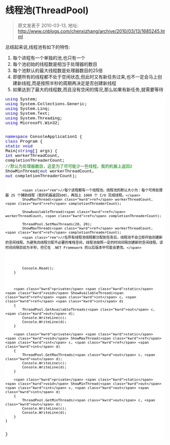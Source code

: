 # 线程池(ThreadPool) 
> 原文发表于 2010-03-13, 地址: http://www.cnblogs.com/chenxizhang/archive/2010/03/13/1685245.html 


<p>总结起来说,线程池有如下的特性:</p> <ol> <li>每个进程有一个单独的池,也只有一个</li> <li>每个池初始的线程数是相当于处理器的数目</li> <li>每个池默认的最大线程数是处理器数目的25倍</li> <li>即便所有的线程都不处于空闲状态,但此时又有新任务过来,也不一定会马上创建新线程,而是按照半秒的周期再决定是否创建新线程</li> <li>如果达到了最大的线程数,而且没有空闲的情况,那么如果有新任务,就需要等待</li></ol><pre class="csharpcode"><span class="kwrd">using</span> System;
<span class="kwrd">using</span> System.Collections.Generic;
<span class="kwrd">using</span> System.Linq;
<span class="kwrd">using</span> System.Text;
<span class="kwrd">using</span> System.Threading;
<span class="kwrd">using</span> Microsoft.Win32;

<span class="kwrd">namespace</span> ConsoleApplication1
{
    <span class="kwrd">class</span> Program
    {
        <span class="kwrd">static</span> <span class="kwrd">void</span> Main(<span class="kwrd">string</span>[] args)
        {
            <span class="kwrd">int</span> workerThreadCount, completionThreaderCount;
            <span class="rem">//默认为处理器数目，这是为了尽可能少一些线程。我的机器上返回2</span>
            ShowMinThread(<span class="kwrd">out</span> workerThreadCount, <span class="kwrd">out</span> completionThreaderCount);

            <span class="rem">//每个进程都有一个线程池。线程池的默认大小为：每个可用处理器 25 个辅助线程（我的机器返回500），再加上 1000 个 I/O 完成线程。</span>
            ShowMaxThread(<span class="kwrd">ref</span> workerThreadCount, <span class="kwrd">ref</span> completionThreaderCount);

            ShowAvailableThread(<span class="kwrd">ref</span> workerThreadCount, <span class="kwrd">ref</span> completionThreaderCount);
            
            ThreadPool.SetMaxThreads(20, 20);
            ShowMaxThread(<span class="kwrd">ref</span> workerThreadCount, <span class="kwrd">ref</span> completionThreaderCount);
            <span class="rem">//在所有线程池线程都分配到任务后，线程池不会立即开始创建新的空闲线程。为避免向线程分配不必要的堆栈空间，线程池按照一定的时间间隔创建新的空闲线程。该时间间隔目前为半秒，但它在 .NET Framework 的以后版本中可能会更改。</span>


           

            Console.Read();
        }



        <span class="kwrd">private</span> <span class="kwrd">static</span> <span class="kwrd">void</span> ShowAvailableThread(<span class="kwrd">ref</span> <span class="kwrd">int</span> c, <span class="kwrd">ref</span> <span class="kwrd">int</span> d)
        {
            ThreadPool.GetAvailableThreads(<span class="kwrd">out</span> c, <span class="kwrd">out</span> d);
            Console.WriteLine(c);
            Console.WriteLine(d);
        }

        <span class="kwrd">private</span> <span class="kwrd">static</span> <span class="kwrd">void</span> ShowMaxThread(<span class="kwrd">ref</span> <span class="kwrd">int</span> c, <span class="kwrd">ref</span> <span class="kwrd">int</span> d)
        {
            ThreadPool.GetMaxThreads(<span class="kwrd">out</span> c, <span class="kwrd">out</span> d);
            Console.WriteLine(c);
            Console.WriteLine(d);
        }

        <span class="kwrd">private</span> <span class="kwrd">static</span> <span class="kwrd">void</span> ShowMinThread(<span class="kwrd">out</span> <span class="kwrd">int</span> c, <span class="kwrd">out</span> <span class="kwrd">int</span> d)
        {
            ThreadPool.GetMinThreads(<span class="kwrd">out</span> c, <span class="kwrd">out</span> d);
            Console.WriteLine(c);
            Console.WriteLine(d);
        }
    }
}
</pre>
<style type="text/css">.csharpcode, .csharpcode pre
{
	font-size: small;
	color: black;
	font-family: consolas, "Courier New", courier, monospace;
	background-color: #ffffff;
	/*white-space: pre;*/
}
.csharpcode pre { margin: 0em; }
.csharpcode .rem { color: #008000; }
.csharpcode .kwrd { color: #0000ff; }
.csharpcode .str { color: #006080; }
.csharpcode .op { color: #0000c0; }
.csharpcode .preproc { color: #cc6633; }
.csharpcode .asp { background-color: #ffff00; }
.csharpcode .html { color: #800000; }
.csharpcode .attr { color: #ff0000; }
.csharpcode .alt 
{
	background-color: #f4f4f4;
	width: 100%;
	margin: 0em;
}
.csharpcode .lnum { color: #606060; }
</style>